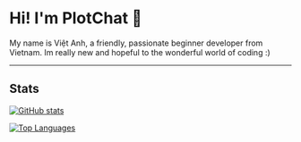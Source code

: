 # Hi! I'm PlotChat 👋
My name is Việt Anh, a friendly, passionate beginner developer from Vietnam.
Im really new and hopeful to the wonderful world of coding :)

***
## Stats
[![GitHub stats](https://github-readme-stats.vercel.app/api?username=PlotChat&theme=react&hide_border=true)](#)

[![Top Languages](https://github-readme-stats.vercel.app/api/top-langs/?username=PlotChat&theme=react&layout=compact&hide_border=true)](#)

